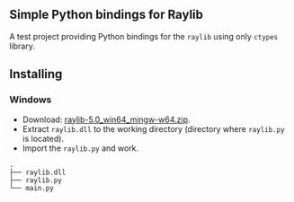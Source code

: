 ## Simple Python bindings for Raylib

A test project providing Python bindings for the `raylib` using only `ctypes` library.

## Installing

### Windows

- Download: [raylib-5.0_win64_mingw-w64.zip](https://github.com/raysan5/raylib/releases/download/5.0/raylib-5.0_win64_mingw-w64.zip).
- Extract `raylib.dll` to the working directory (directory where `raylib.py` is located).
- Import the `raylib.py` and work. 

```
.
├── raylib.dll
├── raylib.py
└── main.py
```
